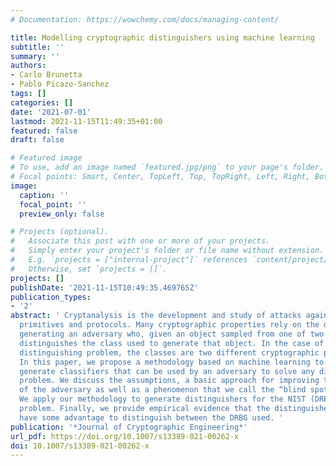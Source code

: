 ```yaml
---
# Documentation: https://wowchemy.com/docs/managing-content/

title: Modelling cryptographic distinguishers using machine learning
subtitle: ''
summary: ''
authors:
- Carlo Brunetta
- Pablo Picazo-Sanchez
tags: []
categories: []
date: '2021-07-01'
lastmod: 2021-11-15T11:49:35+01:00
featured: false
draft: false

# Featured image
# To use, add an image named `featured.jpg/png` to your page's folder.
# Focal points: Smart, Center, TopLeft, Top, TopRight, Left, Right, BottomLeft, Bottom, BottomRight.
image:
  caption: ''
  focal_point: ''
  preview_only: false

# Projects (optional).
#   Associate this post with one or more of your projects.
#   Simply enter your project's folder or file name without extension.
#   E.g. `projects = ["internal-project"]` references `content/project/deep-learning/index.md`.
#   Otherwise, set `projects = []`.
projects: []
publishDate: '2021-11-15T10:49:35.469765Z'
publication_types:
- '2'
abstract: ' Cryptanalysis is the development and study of attacks against cryptographic
  primitives and protocols. Many cryptographic properties rely on the difficulty of
  generating an adversary who, given an object sampled from one of two classes, correctly
  distinguishes the class used to generate that object. In the case of cipher suite
  distinguishing problem, the classes are two different cryptographic primitives.
  In this paper, we propose a methodology based on machine learning to automatically
  generate classifiers that can be used by an adversary to solve any distinguishing
  problem. We discuss the assumptions, a basic approach for improving the advantage
  of the adversary as well as a phenomenon that we call the “blind spot paradox” .
  We apply our methodology to generate distinguishers for the NIST (DRBG) cipher suite
  problem. Finally, we provide empirical evidence that the distinguishers might statistically
  have some advantage to distinguish between the DRBG used. '
publication: '*Journal of Cryptographic Engineering*'
url_pdf: https://doi.org/10.1007/s13389-021-00262-x
doi: 10.1007/s13389-021-00262-x
---
```

